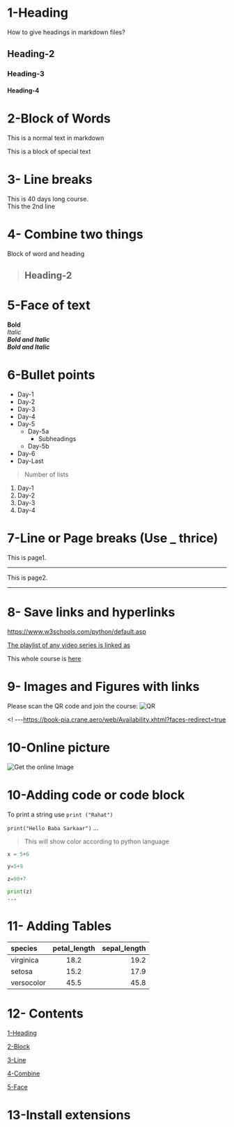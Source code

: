 # 1-Heading
How to give headings in markdown files?

## Heading-2
### Heading-3
#### Heading-4

# 2-Block of Words
This is a normal text in markdown 
>
This is a block of special text

# 3- Line breaks
This is 40 days long course. \
This the 2nd line
# 4- Combine two things
Block of word and heading
> ## Heading-2

# 5-Face of text
**Bold** \
*Italic* \
***Bold and Italic*** \
___Bold and Italic___
 # 6-Bullet points
 - Day-1
 - Day-2
 - Day-3
 - Day-4
 - Day-5
    - Day-5a
        - Subheadings
    - Day-5b
- Day-6
- Day-Last

> Number of lists
1. Day-1
2. Day-2
3. Day-3
4. Day-4
# 7-Line or Page breaks (Use _ thrice)
This is page1.
______
This is page2.
______
# 8- Save links and hyperlinks
<https://www.w3schools.com/python/default.asp>

[The playlist of any video series is linked as](https://www.w3schools.com/python/python_comments.asp)

[Codanics youtube channel]: https://www.w3schools.com/python/python_casting.asp
This whole course is [here][Codanics youtube channel]
# 9- Images and Figures with links
Please scan the QR code and join the course:
![QR](qr.png)

<! ---https://book-pia.crane.aero/web/Availability.xhtml?faces-redirect=true 

# 10-Online picture
![Get the online Image](https://www.google.com/search?q=how+to+comment+out+a+line+in+markdown&hl=en-GB&sxsrf=AOaemvKTpPLD9eBIg7tR63i_iiU2GW6t3g:1641974266289&source=lnms&tbm=isch&sa=X&ved=2ahUKEwiu5Pzm3qv1AhWCxoUKHdppC8kQ_AUoAXoECAEQAw&biw=1920&bih=1000&dpr=1#imgrc=F6KFwWvPcNCIfM)

# 10-Adding code or code block
To print a string use `print ("Rahat")`

`print("Hello Baba Sarkaar")`
...
> This will show color according to python language

```python
x = 5+6

y=5+9

z=98+7

print(z)
...
```
# 11- Adding Tables

| species | petal_length | sepal_length|
| :------- | :------------: | ------------: |
| virginica | 18.2 | 19.2|
| setosa | 15.2 | 17.9|
| versocolor | 45.5 | 45.8|

# 12- Contents
[1-Heading](#1-heading)

[2-Block](#2-block-of-words)

[3-Line](#3--line-breaks)

[4-Combine](#4--combine-two-things)

[5-Face](#5-face-of-text)


# 13-Install extensions
